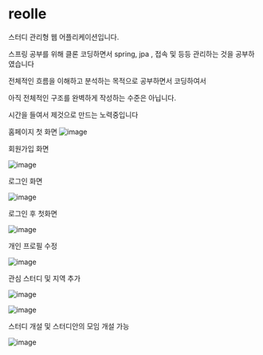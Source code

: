 # reolle

스터디 관리형 웹 어플리케이션입니다.

스프링 공부를 위해 클론 코딩하면서 spring, jpa , 접속 및 등등 관리하는 것을 공부하였습니다

전체적인 흐름을 이해하고 분석하는 목적으로 공부하면서 코딩하여서 

아직 전체적인 구조를 완벽하게 작성하는 수준은 아닙니다.

시간을 들여서 제것으로 만드는 노력중입니다


홈페이지 첫 화면
![image](https://user-images.githubusercontent.com/57428866/160225227-0c982291-65fc-494a-b2c7-475a5763efc6.png)

회원가입 화면

![image](https://user-images.githubusercontent.com/57428866/160225249-63bdd556-6810-473f-b675-397edbcc8ec5.png)

로그인 화면

![image](https://user-images.githubusercontent.com/57428866/160225258-7faf5fb4-61a0-45ff-9695-5fe3238ebf9c.png)

로그인 후 첫화면

![image](https://user-images.githubusercontent.com/57428866/160225287-12ac4fe0-fa38-4c41-88f0-7fcd192814d9.png)

개인 프로필 수정 

![image](https://user-images.githubusercontent.com/57428866/160225356-4a7fc21e-5199-4cf6-ad63-065338c4071d.png)

관심 스터디 및 지역 추가

![image](https://user-images.githubusercontent.com/57428866/160225394-7d609ec5-57df-4f3b-82e5-ca3c18befa70.png)


![image](https://user-images.githubusercontent.com/57428866/160225382-8646a34e-3eda-4cc6-8e0e-d69ade87e366.png)


스터디 개설 및 스터디안의 모임 개설 가능

![image](https://user-images.githubusercontent.com/57428866/160225307-a83c9509-f52c-4455-84cc-de2d8d0fbaa1.png)

